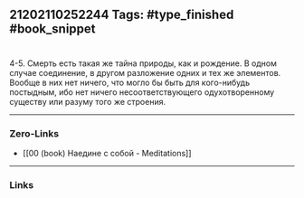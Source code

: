 21202110252244
Tags: #type_finished #book_snippet 
---
# 

 4-5. Смерть есть такая же тайна природы, как и рождение. В одном случае соединение, в другом разложение одних и тех же элементов. Вообще в них нет ничего, что могло бы быть для кого-нибудь постыдным, ибо нет ничего несоответствующего одухотворенному существу или разуму того же строения. 

---
### Zero-Links
 - [[00 (book) Наедине с собой - Meditations]]
---
### Links
